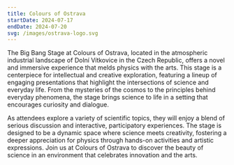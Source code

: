 ```yaml
---
title: Colours of Ostrava
startDate: 2024-07-17
endDate: 2024-07-20
svg: /images/ostrava-logo.svg
---
```

The Big Bang Stage at Colours of Ostrava, located in the atmospheric industrial landscape of Dolní Vítkovice in the Czech Republic, offers a novel and immersive experience that melds physics with the arts. This stage is a centerpiece for intellectual and creative exploration, featuring a lineup of engaging presentations that highlight the intersections of science and everyday life. From the mysteries of the cosmos to the principles behind everyday phenomena, the stage brings science to life in a setting that encourages curiosity and dialogue.

As attendees explore a variety of scientific topics, they will enjoy a blend of serious discussion and interactive, participatory experiences. The stage is designed to be a dynamic space where science meets creativity, fostering a deeper appreciation for physics through hands-on activities and artistic expressions. Join us at Colours of Ostrava to discover the beauty of science in an environment that celebrates innovation and the arts.
